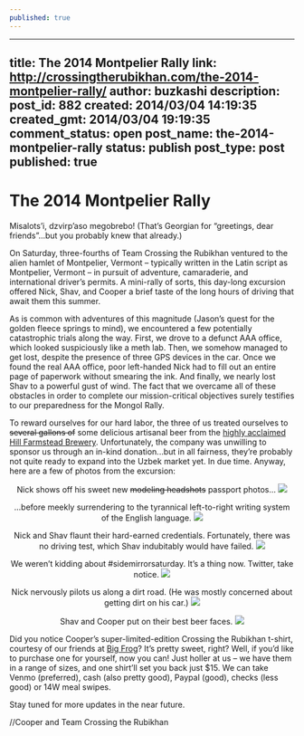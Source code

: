 ```yaml
---
published: true
---
```



---
title: The 2014 Montpelier Rally
link: http://crossingtherubikhan.com/the-2014-montpelier-rally/
author: buzkashi
description: 
post_id: 882
created: 2014/03/04 14:19:35
created_gmt: 2014/03/04 19:19:35
comment_status: open
post_name: the-2014-montpelier-rally
status: publish
post_type: post
published: true
---

# The 2014 Montpelier Rally

<p>Misalots’i, dzvirp’aso megobrebo! (That’s Georgian for “greetings, dear friends”...but you probably knew that already.) </p>
<p>On Saturday, three-fourths of Team Crossing the Rubikhan ventured to the alien hamlet of Montpelier, Vermont – typically written in the Latin script as Montpelier, Vermont – in pursuit of adventure, camaraderie, and international driver’s permits. A mini-rally of sorts, this day-long excursion offered Nick, Shav, and Cooper a brief taste of the long hours of driving that await them this summer.</p>
<p>As is common with adventures of this magnitude (Jason’s quest for the golden fleece springs to mind), we encountered a few potentially catastrophic trials along the way. First, we drove to a defunct AAA office, which looked suspiciously like a meth lab. Then, we somehow managed to get lost, despite the presence of three GPS devices in the car. Once we found the real AAA office, poor left-handed Nick had to fill out an entire page of paperwork without smearing the ink. And finally, we nearly lost Shav to a powerful gust of wind. The fact that we overcame all of these obstacles in order to complete our mission-critical objectives surely testifies to our preparedness for the Mongol Rally. </p>
<p>To reward ourselves for our hard labor, the three of us treated ourselves to <s>several gallons of</s> some delicious artisanal beer from the <a href="http://www.craftbeer.com/news/brewery-news/hill-farmstead-brewery-named-best-brewery-in-the-world-2013" title="Hill Farmstead Brewery Named Best Brewery in the World 2013" target="_blank">highly acclaimed Hill Farmstead Brewery</a>. Unfortunately, the company was unwilling to sponsor us through an in-kind donation...but in all fairness, they’re probably not quite ready to expand into the Uzbek market yet. In due time. Anyway, here are a few of photos from the excursion:</p>
<p text align="center">Nick shows off his sweet new <s>modeling headshots</s> passport photos...
<img src="http://crossingtherubikhan.com/wp-content/uploads/2014/03/DSC_0024.jpg">

<p text align="center">...before meekly surrendering to the tyrannical left-to-right writing system of the English language.
<img src="http://crossingtherubikhan.com/wp-content/uploads/2014/03/DSC_0026.jpg">

<p text align="center">Nick and Shav flaunt their hard-earned credentials. Fortunately, there was no driving test, which Shav indubitably would have failed.
<img src="http://crossingtherubikhan.com/wp-content/uploads/2014/03/DSC_0041.jpg">

<p text align="center">We weren’t kidding about #sidemirrorsaturday. It’s a thing now. Twitter, take notice.
<img src="http://crossingtherubikhan.com/wp-content/uploads/2014/03/DSC_0031.jpg">

<p text align="center">Nick nervously pilots us along a dirt road. (He was mostly concerned about getting dirt on his car.)
<img src="http://crossingtherubikhan.com/wp-content/uploads/2014/03/DSC_0051.jpg">

<p text align="center">Shav and Cooper put on their best beer faces.
<img src="http://crossingtherubikhan.com/wp-content/uploads/2014/03/DSC_0047.jpg">


Did you notice Cooper’s super-limited-edition Crossing the Rubikhan t-shirt, courtesy of our friends at <a href="http://www.bigfrog.com/" title="Big Frog" target="_blank">Big Frog</a>? It’s pretty sweet, right? Well, if you’d like to purchase one for yourself, now you can! Just holler at us – we have them in a range of sizes, and one shirt’ll set you back just $15. We can take Venmo (preferred), cash (also pretty good), Paypal (good), checks (less good) or 14W meal swipes. 

Stay tuned for more updates in the near future. 

//Cooper and Team Crossing the Rubikhan
